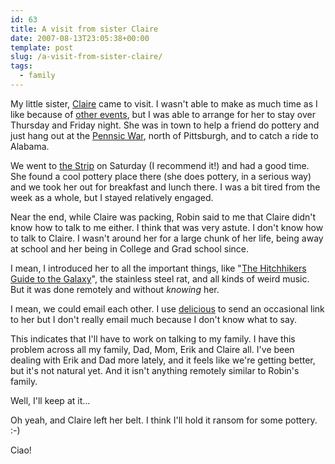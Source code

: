 ```yaml
---
id: 63
title: A visit from sister Claire
date: 2007-08-13T23:05:38+00:00
template: post
slug: /a-visit-from-sister-claire/
tags:
  - family
---
```


My little sister, [Claire](http://www.myspace.com/clairewillis/) came to
visit. I wasn't able to make as much time as I like because of
[other events](http://docwhat.org/2007/08/auf-wiedersehen-oma/), but I was
able to arrange for her to stay over Thursday and Friday night. She was in
town to help a friend do pottery and just hang out at the
[Pennsic War](http://www.pennsicwar.org/penn36/), north of Pittsburgh, and to
catch a ride to Alabama.

We went to
[the Strip](http://www.neighborsinthestrip.com/thestrip/thestrip.html) on
Saturday (I recommend it!) and had a good time. She found a cool pottery place
there (she does pottery, in a serious way) and we took her out for breakfast
and lunch there. I was a bit tired from the week as a whole, but I stayed
relatively engaged.

Near the end, while Claire was packing, Robin said to me that Claire didn't
know how to talk to me either. I think that was very astute. I don't know how
to talk to Claire. I wasn't around her for a large chunk of her life, being
away at school and her being in College and Grad school since.

I mean, I introduced her to all the important things, like
"[The Hitchhikers Guide to the Galaxy](http://en.wikipedia.org/wiki/The_Hitchhiker's_Guide_to_the_Galaxy)",
the stainless steel rat, and all kinds of weird music. But it was done
remotely and without _knowing_ her.

I mean, we could email each other. I use
[delicious](http://del.icio.us/docwhat) to send an occasional link to her but
I don't really email much because I don't know what to say.

This indicates that I'll have to work on talking to my family. I have this
problem across all my family, Dad, Mom, Erik and Claire all. I've been dealing
with Erik and Dad more lately, and it feels like we're getting better, but
it's not natural yet. And it isn't anything remotely similar to Robin's
family.

Well, I'll keep at it…

Oh yeah, and Claire left her belt. I think I'll hold it ransom for some
pottery. :-)

Ciao!
